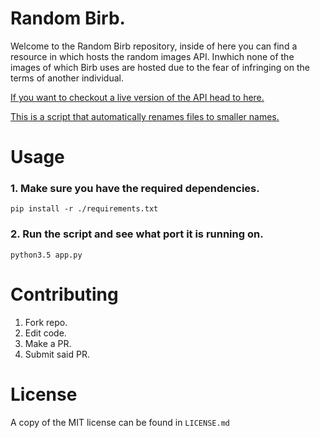 # Random Birb.

Welcome to the Random Birb repository, inside of here you can find a resource in which hosts the random images API. Inwhich none of the images of which Birb uses are hosted due to the fear of infringing on the terms of another individual.

[If you want to checkout a live version of the API head to here.](https://random.birb.pw/)

[This is a script that automatically renames files to smaller names.](https://gist.github.com/jakeoid/875c617dcc9fb1d67e493e5c65a645db)

# Usage

### 1. Make sure you have the required dependencies.

```
pip install -r ./requirements.txt
```

### 2. Run the script and see what port it is running on.

```
python3.5 app.py
```

# Contributing

1. Fork repo.
2. Edit code.
3. Make a PR.
4. Submit said PR.

# License

A copy of the MIT license can be found in `LICENSE.md`

